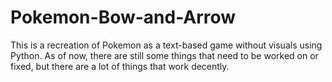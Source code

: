 # Pokemon-Bow-and-Arrow
This is a recreation of Pokemon as a text-based game without visuals using Python. As of now, there are still some things that need to be worked on or fixed, but there are a lot of things that work decently.
